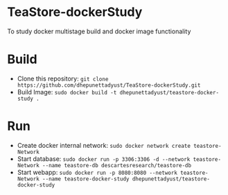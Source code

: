 # TeaStore-dockerStudy
To study docker multistage build and docker image functionality

# Build

 - Clone this repository: `git clone https://github.com/dhepunettadyust/TeaStore-dockerStudy.git`
 - Build Image: `sudo docker build -t dhepunettadyust/teastore-docker-study .`

# Run

 - Create docker internal network: `sudo docker network create teastore-Network`
 - Start database: `sudo docker run -p 3306:3306 -d --network teastore-Network --name teastore-db descartesresearch/teastore-db`
 - Start webapp: `sudo docker run -p 8080:8080 --network teastore-Network --name teastore-docker-study dhepunettadyust/teastore-docker-study`
